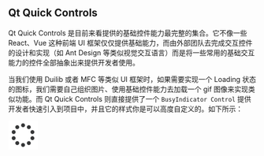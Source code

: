 ## Qt Quick Controls

Qt Quick Controls 是目前来看提供的基础控件能力最完整的集合。它不像一些 React、Vue 这种前端 UI 框架仅仅提供基础能力，而由外部团队去完成交互控件的设计和实现（如 Ant Design 等类似视觉交互语言）而是将一些常用的基础交互能力的控件全部抽象出来提供开发者使用。

当我们使用 Duilib 或者 MFC 等类似 UI 框架时，如果需要实现一个 Loading 状态的图标，我们需要自己组织图片、使用基础控件能力去加载一个 gif 图像来实现类似功能。而 Qt Quick Controls 则直接提供了一个 `BusyIndicator Control` 提供开发者快速引入到项目中，并且它的样式你是可以高度自定义的。如下所示：

<img src="../images/Controls/qtquickcontrols2-busyindicator.png">